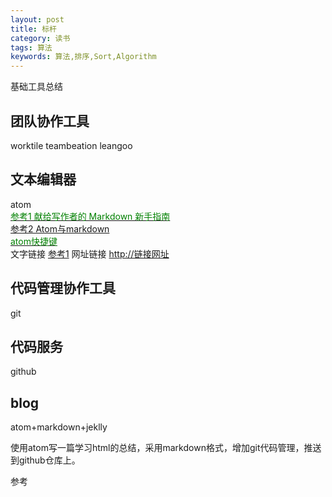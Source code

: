 ```yaml
---
layout: post
title: 标杆
category: 读书
tags: 算法
keywords: 算法,排序,Sort,Algorithm
---
```

基础工具总结

## 团队协作工具
worktile
teambeation
leangoo

## 文本编辑器
atom  
[<font color="green">参考1 献给写作者的 Markdown 新手指南</font>](http://www.jianshu.com/p/q81RER)  
[参考2 Atom与markdown](http://www.jianshu.com/p/ad3e737e5dc2)  
[<font color="green">atom快捷键</font>](https://github.com/futantan/atom)  
文字链接 [参考1](http://链接网址)
网址链接 <http://链接网址>
## 代码管理协作工具
git

## 代码服务
github

## blog
atom+markdown+jeklly

使用atom写一篇学习html的总结，采用markdown格式，增加git代码管理，推送到github仓库上。

参考
